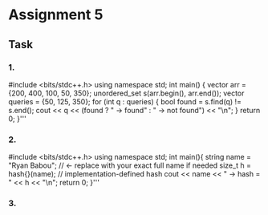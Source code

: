 # Assignment 5
## Task
### 1.
#include <bits/stdc++.h>
using namespace std;
int main() {
vector<int> arr = {200, 400, 100, 50, 350};
unordered_set<int> s(arr.begin(), arr.end());
vector<int> queries = {50, 125, 350};
for (int q : queries) {
bool found = s.find(q) != s.end();
cout << q << (found ? " -> found" : " -> not found") << "\n";
}
return 0;
}'''
### 2.
#include <bits/stdc++.h>
using namespace std;
int main(){
string name = "Ryan Babou"; // ← replace with your exact full name if needed
size_t h = hash<string>{}(name); // implementation-defined hash
cout << name << " -> hash = " << h << "\n";
return 0;
}'''
### 3.

